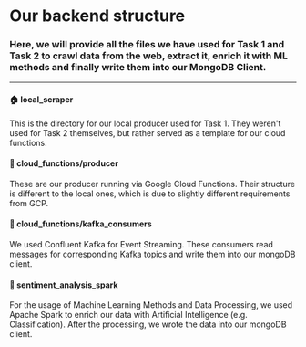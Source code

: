 # Our backend structure
### Here, we will provide all the files we have used for Task 1 and Task 2 to crawl data from the web, extract it, enrich it with ML methods and finally write them into our MongoDB Client.
---
#### :house: local_scraper

This is the directory for our local producer used for Task 1. They weren't used for Task 2 themselves, but rather served as a template for our cloud functions. 

#### :robot: cloud_functions/producer

These are our producer running via Google Cloud Functions. Their structure is different to the local ones, which is due to slightly different requirements from GCP.

#### :bullettrain_front: cloud_functions/kafka_consumers

We used Confluent Kafka for Event Streaming. These consumers read messages for corresponding Kafka topics and write them into our mongoDB client.


#### :brain: sentiment_analysis_spark

For the usage of Machine Learning Methods and Data Processing, we used Apache Spark to enrich our data with Artificial Intelligence (e.g. Classification). After the processing, we wrote the data into our mongoDB client.
